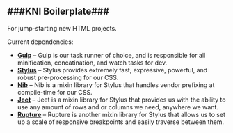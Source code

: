 ###KNI Boilerplate###
---
For jump-starting new HTML projects.

Current dependencies:

  * **[Gulp](http://gulpjs.com)** – Gulp is our task runner of choice, and is responsible for all minification, concatination, and watch tasks for dev.
  * **[Stylus](http://learnboost.github.io/stylus/)** – Stylus provides extremely fast, expressive, powerful, and robust pre-processing for our CSS.
  * **[Nib](http://visionmedia.github.io/nib/)** – Nib is a mixin library for Stylus that handles vendor prefixing at compile-time for our CSS.
  * **[Jeet](http://jeet.gs/)** – Jeet is a mixin library for Stylus that provides us with the ability to use any amount of rows and or columns we need, anywhere we want.
  * **[Rupture](http://jenius.github.io/rupture/)** – Rupture is another mixin library for Stylus that allows us to set up a scale of responsive breakpoints and easily traverse between them.